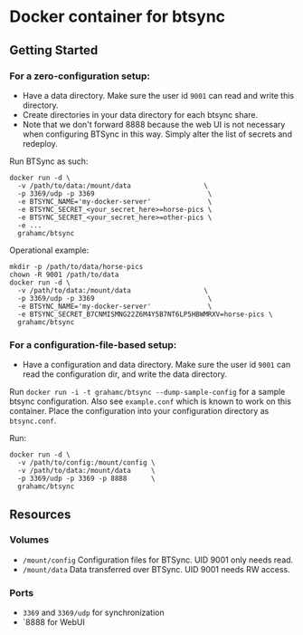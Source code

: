 # Docker container for btsync

## Getting Started

### For a zero-configuration setup:
 - Have a data directory. Make sure the user id `9001` can read and write this
   directory.
 - Create directories in your data directory for each btsync share.
 - Note that we don't forward 8888 because the web UI is not necessary when
   configuring BTSync in this way. Simply alter the list of secrets and
   redeploy.

Run BTSync as such:

```
docker run -d \
  -v /path/to/data:/mount/data                  \
  -p 3369/udp -p 3369                            \
  -e BTSYNC_NAME='my-docker-server'              \
  -e BTSYNC_SECRET_<your_secret_here>=horse-pics \
  -e BTSYNC_SECRET_<your_secret_here>=other-pics \
  -e ...
  grahamc/btsync
```

Operational example:

```
mkdir -p /path/to/data/horse-pics
chown -R 9001 /path/to/data
docker run -d \
  -v /path/to/data:/mount/data                  \
  -p 3369/udp -p 3369                            \
  -e BTSYNC_NAME='my-docker-server'              \
  -e BTSYNC_SECRET_B7CNMISMNG22Z6M4Y5B7NT6LP5HBWMRXV=horse-pics \
  grahamc/btsync
```

### For a configuration-file-based setup:
 - Have a configuration and data directory. Make sure the user id `9001` can
   read the configuration dir, and write the data directory.

Run `docker run -i -t grahamc/btsync --dump-sample-config` for a sample btsync
configuration. Also see `example.conf` which is known to work on this container.
Place the configuration into your configuration directory as `btsync.conf`.

Run:

```
docker run -d \
  -v /path/to/config:/mount/config \
  -v /path/to/data:/mount/data     \
  -p 3369/udp -p 3369 -p 8888      \
  grahamc/btsync
```

## Resources
### Volumes
 - `/mount/config` Configuration files for BTSync. UID 9001 only needs read.
 - `/mount/data` Data transferred over BTSync. UID 9001 needs RW access.

### Ports
 - `3369` and `3369/udp` for synchronization
 - `8888 for WebUI

